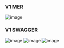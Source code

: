 ### V1 MER
![image](https://github.com/Alejandro04/PatientControl-API/assets/5976736/3841b123-3161-468d-9ada-3b7cc6b6eb34)

### V1 SWAGGER
![image](https://github.com/Alejandro04/PatientControl-API/assets/5976736/1007c3d7-d5d3-444e-b735-d8c926f20477)
![image](https://github.com/Alejandro04/PatientControl-API/assets/5976736/f169b95d-054a-4be4-bb77-2f1ab0e45429)
![image](https://github.com/Alejandro04/PatientControl-API/assets/5976736/97971b84-680d-4740-a1ca-d586ddbdc407)






